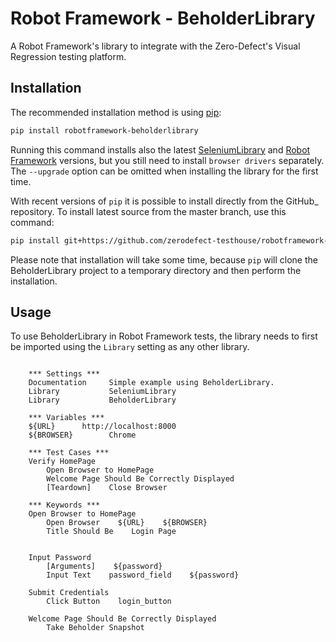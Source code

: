 # Robot Framework - BeholderLibrary

A Robot Framework's library to integrate with the Zero-Defect's Visual Regression testing platform.


## Installation

The recommended installation method is using [pip](http://pip-installer.org/):

```sh
pip install robotframework-beholderlibrary
```

Running this command installs also the latest [SeleniumLibrary](https://github.com/robotframework/SeleniumLibrary) and [Robot Framework](https://robotframework.org)
versions, but you still need to install `browser drivers` separately.
The `--upgrade` option can be omitted when installing the library for the
first time.

With recent versions of `pip` it is possible to install directly from the
GitHub_ repository. To install latest source from the master branch, use
this command:
```sh
pip install git+https://github.com/zerodefect-testhouse/robotframework-BeholderLibrary.git
```
Please note that installation will take some time, because `pip` will
clone the BeholderLibrary project to a temporary directory and then
perform the installation.


## Usage

To use BeholderLibrary in Robot Framework tests, the library needs to
first be imported using the `Library` setting as any other library.

```robot

    *** Settings ***
    Documentation     Simple example using BeholderLibrary.
    Library           SeleniumLibrary
    Library           BeholderLibrary

    *** Variables ***
    ${URL}      http://localhost:8000
    ${BROWSER}        Chrome

    *** Test Cases ***
    Verify HomePage
        Open Browser to HomePage
        Welcome Page Should Be Correctly Displayed
        [Teardown]    Close Browser

    *** Keywords ***
    Open Browser to HomePage
        Open Browser    ${URL}    ${BROWSER}
        Title Should Be    Login Page


    Input Password
        [Arguments]    ${password}
        Input Text    password_field    ${password}

    Submit Credentials
        Click Button    login_button

    Welcome Page Should Be Correctly Displayed
        Take Beholder Snapshot 
```
